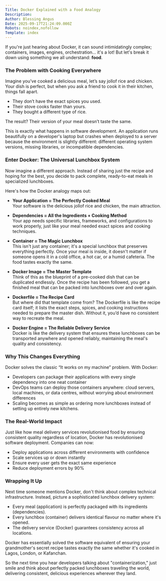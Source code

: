 ```yaml
---
Title: Docker Explained with a Food Analogy
Description: 
Author: Blessing Angus
Date: 2025-09-17T21:24:09.000Z
Robots: noindex,nofollow
Template: index
---
```

<p>If you're just hearing about Docker, it can sound intimidatingly complex; containers, images, engines, orchestration… it's a lot! But let's break it down using something we all understand: <strong>food</strong>.</p>

<h3>
  
  
  The Problem with Cooking Everywhere
</h3>

<p>Imagine you’ve cooked a delicious meal, let’s say jollof rice and chicken. Your dish is perfect, but when you ask a friend to cook it in their kitchen, things fall apart.</p>

<ul>
<li>They don’t have the exact spices you used.</li>
<li>Their stove cooks faster than yours.</li>
<li>They bought a different type of rice.</li>
</ul>

<p>The result? Their version of your meal doesn’t taste the same.</p>

<p>This is exactly what happens in software development. An application runs beautifully on a developer's laptop but crashes when deployed to a server because the environment is slightly different: different operating system versions, missing libraries, or incompatible dependencies.</p>

<h3>
  
  
  Enter Docker: The Universal Lunchbox System
</h3>

<p>Now imagine a different approach. Instead of sharing just the recipe and hoping for the best, you decide to pack complete, ready-to-eat meals in specialized lunchboxes.</p>

<p>Here's how the Docker analogy maps out:</p>

<ul>
<li><p><strong>Your Application = The Perfectly Cooked Meal</strong><br>
Your software is the delicious jollof rice and chicken, the main attraction.</p></li>
<li><p><strong>Dependencies = All the Ingredients + Cooking Method</strong><br>
Your app needs specific libraries, frameworks, and configurations to work properly, just like your meal needed exact spices and cooking techniques.</p></li>
<li><p><strong>Container = The Magic Lunchbox</strong><br>
This isn't just any container; it's a special lunchbox that preserves everything perfectly. Once your meal is inside, it doesn't matter if someone opens it in a cold office, a hot car, or a humid cafeteria. The food tastes exactly the same.</p></li>
<li><p><strong>Docker Image = The Master Template</strong><br>
Think of this as the blueprint of a pre-cooked dish that can be duplicated endlessly. Once the recipe has been followed, you get a finished meal that can be packed into lunchboxes over and over again.</p></li>
<li><p><strong>Dockerfile = The Recipe Card</strong><br>
But where did that template come from? The Dockerfile is like the recipe card itself; it lists the exact steps, spices, and cooking instructions needed to prepare the master dish. Without it, you’d have no consistent way to recreate the meal.</p></li>
<li><p><strong>Docker Engine = The Reliable Delivery Service</strong><br>
Docker is like the delivery system that ensures these lunchboxes can be transported anywhere and opened reliably, maintaining the meal's quality and consistency.</p></li>
</ul>

<h3>
  
  
  Why This Changes Everything
</h3>

<p>Docker solves the classic “It works on my machine” problem. With Docker:</p>

<ul>
<li>Developers can package their applications with every single dependency into one neat container</li>
<li>DevOps teams can deploy those containers anywhere: cloud servers, local machines, or data centres, without worrying about environment differences</li>
<li>Scaling becomes as simple as ordering more lunchboxes instead of setting up entirely new kitchens.</li>
</ul>

<h3>
  
  
  The Real-World Impact
</h3>

<p>Just like how meal delivery services revolutionised food by ensuring consistent quality regardless of location, Docker has revolutionised software deployment. Companies can now:</p>

<ul>
<li>Deploy applications across different environments with confidence</li>
<li>Scale services up or down instantly</li>
<li>Ensure every user gets the exact same experience</li>
<li>Reduce deployment errors by 90%</li>
</ul>

<h3>
  
  
  Wrapping It Up
</h3>

<p>Next time someone mentions Docker, don't think about complex technical infrastructure. Instead, picture a sophisticated lunchbox delivery system:</p>

<ul>
<li>Every meal (application) is perfectly packaged with its ingredients (dependencies).</li>
<li>Every lunchbox (container) delivers identical flavour no matter where it's opened.</li>
<li>The delivery service (Docker) guarantees consistency across all locations.</li>
</ul>

<p>Docker has essentially solved the software equivalent of ensuring your grandmother's secret recipe tastes exactly the same whether it's cooked in Lagos, London, or Kafanchan.</p>

<p>So the next time you hear developers talking about "containerization," just smile and think about perfectly packed lunchboxes traveling the world, delivering consistent, delicious experiences wherever they land.</p>

